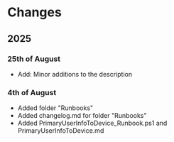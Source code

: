 # Changes

## 2025

### 25th of August

* Add: Minor additions to the description

### 4th of August

* Added folder "Runbooks"
* Added changelog.md for folder "Runbooks"
* Added PrimaryUserInfoToDevice_Runbook.ps1 and PrimaryUserInfoToDevice.md